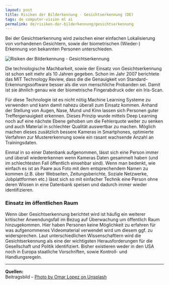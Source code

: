 ```yaml
---
layout: post
title: Risiken der Bilderkennung - Gesichtserkennung (DE)
tags: de computer-vision ml ai
permalink: de/risiken-der-bilderkennung/gesichtserkennung
---
```


Bei der Gesichtserkennung wird zwischen einer einfachen Lokalisierung von vorhandenen Gesichtern, sowie der biometrischen (Wieder-) Erkennung von bekannten Personen unterschieden.

![Risiken der Bilderkennung - Gesichtserkennung]({{site.baseurl}}/assets/img/posts/gesichtserkennung.jpg)

Die technologische Machbarkeit, sowie der Einsatz von Gesichtserkennung ist schon seit mehr als 10 Jahren gegeben. Schon im Jahr 2007 berichtete das MIT Technology Review, dass die die Genauigkeit von Standard-Erkennungssoftware besser als die von menschliche Probanden sei. Damit ist sie ähnlich genau wie der biometrische Fingerabdruck oder ein Iris-Scan.

Für diese Technologie ist es nicht nötig Machine Learning Systeme zu verwenden und kann damit nahezu überall zum Einsatz kommen. Anhand der Stellung von Augen, Nase, Mund und Kinn lassen sich Personen guter Treffergenauigkeit erkennen. Dieses Prinzip wurde mittels Deep Learning noch auf eine nächste Ebene gehoben um die Fehlerquote weiter zu senken und auch Material in schlechter Qualität auswertbar zu machen. Möglich machen dieses zusätzlich bessere Kameras in Smartphones, optimierte Verfahren zur Mustererkennung sowie ein rasant wachsende Anzahl an Trainingsdaten.

Einmal in so einer Datenbank aufgenommen, lässt sich eine Person immer und überall wiedererkennen wenn Kameras Daten gesammelt haben (und im schlechtesten Fall öffentlich einsehbar sind). Wenn man bedenkt, wie einfach es ist an Paare aus Foto mit dem entsprechendem Namen zu kommen (z.B. über Webseiten, Zeitungsberichte, Soziale Netzwerke, Jobplattformen etc.) lässt sich so mit einfacher Technik eine Person ohne deren Wissen in eine Datenbank speisen und dadurch immer wieder identifizieren.

### Einsatz im öffentlichen Raum

Wenn über Gesichtserkennung berichtet wird ist häufig ein weiterer kritischer Anwendungsfall im Bezug auf Überwachung um öffentlich Raum hinzugekommen. Hier haben Personen keine Möglichkeit zu erfahren für was aufgenommenes Videomaterial verwendet wird um diesem ggf. zu widersprechen. Laut unterschiedlichen Wissenschaftlern wird die Gesichtserkennung als eine der wichtigsten Herausforderungen für die Gesellschaft und Politik identifiziert. Bisher existieren weder in den USA noch in Europa staatliche Vorschriften, sowie Kontroll- und Handlungsregeln.

----

**Quellen:**\
Beitragsbild – [Photo by Omar Lopez on Unsplash](https://unsplash.com/photos/rwF_pJRWhAI)